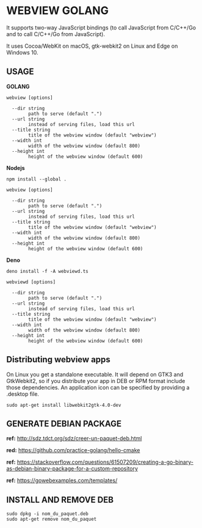 # WEBVIEW GOLANG

It supports two-way JavaScript bindings (to call JavaScript from C/C++/Go and to
call C/C++/Go from JavaScript).

It uses Cocoa/WebKit on macOS, gtk-webkit2 on Linux and Edge on Windows 10.

## USAGE

**GOLANG**

```
webview [options]

  --dir string
        path to serve (default ".")
  --url string
        instead of serving files, load this url
  --title string
        title of the webview window (default "webview")
  --width int
        width of the webview window (default 800)
  --height int
        height of the webview window (default 600)
```

**Nodejs**

```
npm install --global .
```

```
webview [options]

  --dir string
        path to serve (default ".")
  --url string
        instead of serving files, load this url
  --title string
        title of the webview window (default "webview")
  --width int
        width of the webview window (default 800)
  --height int
        height of the webview window (default 600)
```

**Deno**

```
deno install -f -A webviewd.ts
```

```
webviewd [options]

  --dir string
        path to serve (default ".")
  --url string
        instead of serving files, load this url
  --title string
        title of the webview window (default "webview")
  --width int
        width of the webview window (default 800)
  --height int
        height of the webview window (default 600)
```

## Distributing webview apps

On Linux you get a standalone executable. It will depend on GTK3 and GtkWebkit2,
so if you distribute your app in DEB or RPM format include those dependencies.
An application icon can be specified by providing a .desktop file.

```linux
sudo apt-get install libwebkit2gtk-4.0-dev
```

## GENERATE DEBIAN PACKAGE

**ref:** http://sdz.tdct.org/sdz/creer-un-paquet-deb.html

**red:** https://github.com/practice-golang/hello-cmake

**ref:**
https://stackoverflow.com/questions/61507209/creating-a-go-binary-as-debian-binary-package-for-a-custom-repository

**ref:** https://gowebexamples.com/templates/

## INSTALL AND REMOVE DEB

```
sudo dpkg -i nom_du_paquet.deb
sudo apt-get remove nom_du_paquet
```
